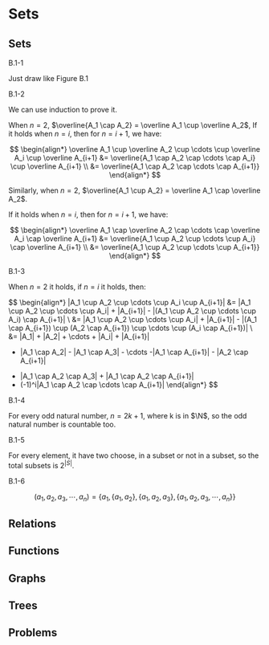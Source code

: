 # Sets

## Sets

B.1-1

Just draw like Figure B.1

B.1-2

We can use induction to prove it.

When $n=2$, $\overline{A_1 \cap A_2} = \overline A_1 \cup \overline A_2$,
If it holds when $n=i$, then for $n=i+1$, we have:

$$
\begin{align*}
\overline A_1 \cup \overline A_2 \cup \cdots \cup \overline A_i \cup \overline A_{i+1} &= \overline{A_1 \cap A_2 \cap \cdots \cap A_i} \cup \overline A_{i+1} \\
&= \overline{A_1 \cap A_2 \cap \cdots \cap A_{i+1}} 
\end{align*}
$$

Similarly, when $n=2$, $\overline{A_1 \cup A_2} = \overline A_1 \cap \overline A_2$.

If it holds when $n = i$, then for $n = i + 1$, we have:

$$
\begin{align*}
\overline A_1 \cap \overline A_2 \cap \cdots \cap \overline A_i \cap \overline A_{i+1} &= \overline{A_1 \cup A_2 \cup \cdots \cup A_i} \cap \overline A_{i+1} \\
&= \overline{A_1 \cup A_2 \cup \cdots \cup A_{i+1}} 
\end{align*}
$$

B.1-3

When $n=2$ it holds, if $n=i$ it holds, then:

$$
\begin{align*}
|A_1 \cup A_2 \cup \cdots \cup A_i \cup A_{i+1}| &= |A_1 \cup A_2 \cup \cdots \cup A_i| + |A_{i+1}| - |(A_1 \cup A_2 \cup \cdots \cup A_i) \cap A_{i+1}| \\
&= |A_1 \cup A_2 \cup \cdots \cup A_i| + |A_{i+1}| - |(A_1 \cap A_{i+1}) \cup (A_2 \cap A_{i+1}) \cup \cdots \cup (A_i \cap A_{i+1})| \\
&= |A_1| + |A_2| + \cdots + |A_i| + |A_{i+1}|
- |A_1 \cap A_2| - |A_1 \cap A_3| - \cdots -|A_1 \cap A_{i+1}| - |A_2 \cap A_{i+1}|
+ |A_1 \cap A_2 \cap A_3| + |A_1 \cap A_2 \cap A_{i+1}|
+ (-1)^i|A_1 \cap A_2 \cap \cdots \cap A_{i+1}|
\end{align*}
$$

B.1-4

For every odd natural number, $n = 2k+1$, where k is in $\N$, so the odd natural number is countable too.

B.1-5

For every element, it have two choose, in a subset or not in a subset, so the total subsets is $2^{|S|}$.

B.1-6

$$
(a_1,a_2,a_3,\cdots,a_n) = \{a_1,\{a_1,a_2\},\{a_1,a_2,a_3\},\{a_1,a_2,a_3,\cdots,a_n\}\}
$$

## Relations

## Functions

## Graphs

## Trees

## Problems
